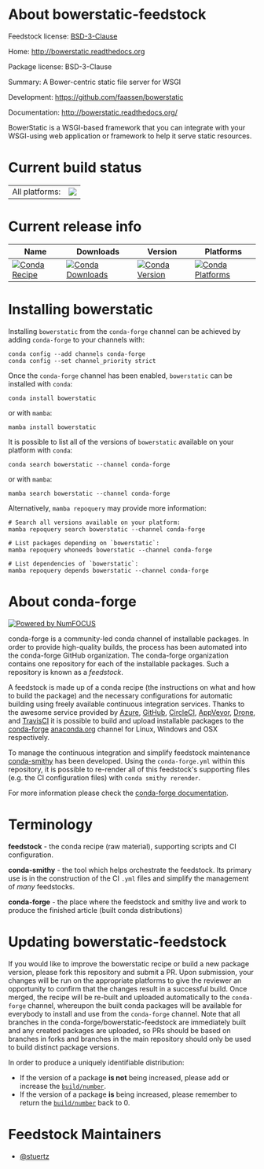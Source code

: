 About bowerstatic-feedstock
===========================

Feedstock license: [BSD-3-Clause](https://github.com/conda-forge/bowerstatic-feedstock/blob/main/LICENSE.txt)

Home: http://bowerstatic.readthedocs.org

Package license: BSD-3-Clause

Summary: A Bower-centric static file server for WSGI

Development: https://github.com/faassen/bowerstatic

Documentation: http://bowerstatic.readthedocs.org/

BowerStatic is a WSGI-based framework that you can integrate with your
WSGI-using web application or framework to help it serve static resources.


Current build status
====================


<table><tr><td>All platforms:</td>
    <td>
      <a href="https://dev.azure.com/conda-forge/feedstock-builds/_build/latest?definitionId=3749&branchName=main">
        <img src="https://dev.azure.com/conda-forge/feedstock-builds/_apis/build/status/bowerstatic-feedstock?branchName=main">
      </a>
    </td>
  </tr>
</table>

Current release info
====================

| Name | Downloads | Version | Platforms |
| --- | --- | --- | --- |
| [![Conda Recipe](https://img.shields.io/badge/recipe-bowerstatic-green.svg)](https://anaconda.org/conda-forge/bowerstatic) | [![Conda Downloads](https://img.shields.io/conda/dn/conda-forge/bowerstatic.svg)](https://anaconda.org/conda-forge/bowerstatic) | [![Conda Version](https://img.shields.io/conda/vn/conda-forge/bowerstatic.svg)](https://anaconda.org/conda-forge/bowerstatic) | [![Conda Platforms](https://img.shields.io/conda/pn/conda-forge/bowerstatic.svg)](https://anaconda.org/conda-forge/bowerstatic) |

Installing bowerstatic
======================

Installing `bowerstatic` from the `conda-forge` channel can be achieved by adding `conda-forge` to your channels with:

```
conda config --add channels conda-forge
conda config --set channel_priority strict
```

Once the `conda-forge` channel has been enabled, `bowerstatic` can be installed with `conda`:

```
conda install bowerstatic
```

or with `mamba`:

```
mamba install bowerstatic
```

It is possible to list all of the versions of `bowerstatic` available on your platform with `conda`:

```
conda search bowerstatic --channel conda-forge
```

or with `mamba`:

```
mamba search bowerstatic --channel conda-forge
```

Alternatively, `mamba repoquery` may provide more information:

```
# Search all versions available on your platform:
mamba repoquery search bowerstatic --channel conda-forge

# List packages depending on `bowerstatic`:
mamba repoquery whoneeds bowerstatic --channel conda-forge

# List dependencies of `bowerstatic`:
mamba repoquery depends bowerstatic --channel conda-forge
```


About conda-forge
=================

[![Powered by
NumFOCUS](https://img.shields.io/badge/powered%20by-NumFOCUS-orange.svg?style=flat&colorA=E1523D&colorB=007D8A)](https://numfocus.org)

conda-forge is a community-led conda channel of installable packages.
In order to provide high-quality builds, the process has been automated into the
conda-forge GitHub organization. The conda-forge organization contains one repository
for each of the installable packages. Such a repository is known as a *feedstock*.

A feedstock is made up of a conda recipe (the instructions on what and how to build
the package) and the necessary configurations for automatic building using freely
available continuous integration services. Thanks to the awesome service provided by
[Azure](https://azure.microsoft.com/en-us/services/devops/), [GitHub](https://github.com/),
[CircleCI](https://circleci.com/), [AppVeyor](https://www.appveyor.com/),
[Drone](https://cloud.drone.io/welcome), and [TravisCI](https://travis-ci.com/)
it is possible to build and upload installable packages to the
[conda-forge](https://anaconda.org/conda-forge) [anaconda.org](https://anaconda.org/)
channel for Linux, Windows and OSX respectively.

To manage the continuous integration and simplify feedstock maintenance
[conda-smithy](https://github.com/conda-forge/conda-smithy) has been developed.
Using the ``conda-forge.yml`` within this repository, it is possible to re-render all of
this feedstock's supporting files (e.g. the CI configuration files) with ``conda smithy rerender``.

For more information please check the [conda-forge documentation](https://conda-forge.org/docs/).

Terminology
===========

**feedstock** - the conda recipe (raw material), supporting scripts and CI configuration.

**conda-smithy** - the tool which helps orchestrate the feedstock.
                   Its primary use is in the construction of the CI ``.yml`` files
                   and simplify the management of *many* feedstocks.

**conda-forge** - the place where the feedstock and smithy live and work to
                  produce the finished article (built conda distributions)


Updating bowerstatic-feedstock
==============================

If you would like to improve the bowerstatic recipe or build a new
package version, please fork this repository and submit a PR. Upon submission,
your changes will be run on the appropriate platforms to give the reviewer an
opportunity to confirm that the changes result in a successful build. Once
merged, the recipe will be re-built and uploaded automatically to the
`conda-forge` channel, whereupon the built conda packages will be available for
everybody to install and use from the `conda-forge` channel.
Note that all branches in the conda-forge/bowerstatic-feedstock are
immediately built and any created packages are uploaded, so PRs should be based
on branches in forks and branches in the main repository should only be used to
build distinct package versions.

In order to produce a uniquely identifiable distribution:
 * If the version of a package **is not** being increased, please add or increase
   the [``build/number``](https://docs.conda.io/projects/conda-build/en/latest/resources/define-metadata.html#build-number-and-string).
 * If the version of a package **is** being increased, please remember to return
   the [``build/number``](https://docs.conda.io/projects/conda-build/en/latest/resources/define-metadata.html#build-number-and-string)
   back to 0.

Feedstock Maintainers
=====================

* [@stuertz](https://github.com/stuertz/)

